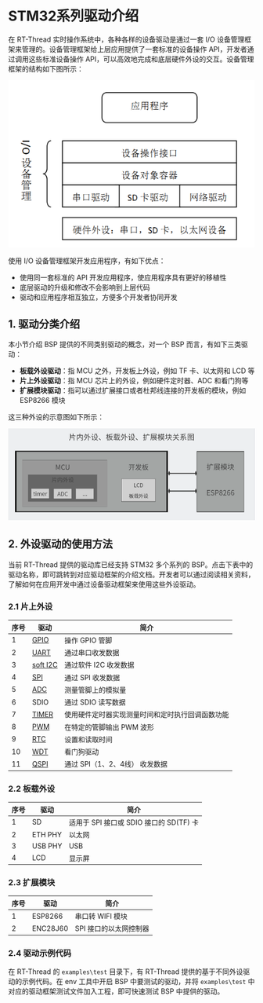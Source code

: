 #  STM32系列驱动介绍

在 RT-Thread 实时操作系统中，各种各样的设备驱动是通过一套  I/O 设备管理框架来管理的。设备管理框架给上层应用提供了一套标准的设备操作 API，开发者通过调用这些标准设备操作 API，可以高效地完成和底层硬件外设的交互。设备管理框架的结构如下图所示：

![rt_device](figures/rt_device.png)

使用 I/O 设备管理框架开发应用程序，有如下优点：

- 使用同一套标准的 API 开发应用程序，使应用程序具有更好的移植性
- 底层驱动的升级和修改不会影响到上层代码
- 驱动和应用程序相互独立，方便多个开发者协同开发

## 1. 驱动分类介绍

本小节介绍 BSP 提供的不同类别驱动的概念，对一个 BSP 而言，有如下三类驱动：

- **板载外设驱动**：指 MCU 之外，开发板上外设，例如 TF 卡、以太网和 LCD 等
- **片上外设驱动**：指 MCU 芯片上的外设，例如硬件定时器、ADC 和看门狗等
- **扩展模块驱动**：指可以通过扩展接口或者杜邦线连接的开发板的模块，例如 ESP8266 模块

这三种外设的示意图如下所示：

![Peripheral](figures/Peripheral.png)

## 2. 外设驱动的使用方法

当前 RT-Thread 提供的驱动库已经支持 STM32 多个系列的 BSP。点击下表中的驱动名称，即可跳转到对应驱动框架的介绍文档。开发者可以通过阅读相关资料，了解如何在应用开发中通过设备驱动框架来使用这些外设驱动。

### 2.1 片上外设

| 序号 | 驱动                                                         | 简介                                             |
| ---- | ------------------------------------------------------------ | ------------------------------------------------ |
| 1    | [GPIO](https://www.rt-thread.org/document/site/#/rt-thread-version/rt-thread-standard/programming-manual/device/pin/pin.md) | 操作 GPIO 管脚                                   |
| 2    | [UART](https://www.rt-thread.org/document/site/#/rt-thread-version/rt-thread-standard/programming-manual/device/uart/uart_v1/uart) | 通过串口收发数据                                 |
| 3    | [soft I2C](https://www.rt-thread.org/document/site/#/rt-thread-version/rt-thread-standard/programming-manual/device/i2c/i2c.md) | 通过软件 I2C 收发数据                            |
| 4    | [SPI](https://www.rt-thread.org/document/site/#/rt-thread-version/rt-thread-standard/programming-manual/device/spi/spi) | 通过 SPI 收发数据                                |
| 5    | [ADC](https://www.rt-thread.org/document/site/#/rt-thread-version/rt-thread-standard/programming-manual/device/adc/adc.md) | 测量管脚上的模拟量                               |
| 6    | SDIO                                                         | 通过 SDIO 读写数据                               |
| 7    | [TIMER](https://www.rt-thread.org/document/site/#/rt-thread-version/rt-thread-standard/programming-manual/device/hwtimer/hwtimer.md) | 使用硬件定时器实现测量时间和定时执行回调函数功能 |
| 8    | [PWM](https://www.rt-thread.org/document/site/#/rt-thread-version/rt-thread-standard/programming-manual/device/pwm/pwm.md) | 在特定的管脚输出 PWM 波形                        |
| 9    | [RTC](https://www.rt-thread.org/document/site/#/rt-thread-version/rt-thread-standard/programming-manual/device/rtc/rtc.md) | 设置和读取时间                                   |
| 10   | [WDT](https://www.rt-thread.org/document/site/#/rt-thread-version/rt-thread-standard/programming-manual/device/watchdog/watchdog.md) | 看门狗驱动                                       |
| 11   | [QSPI](https://www.rt-thread.org/document/site/#/rt-thread-version/rt-thread-standard/programming-manual/device/spi/spi.md) | 通过 SPI（1、2、4线） 收发数据                   |

### 2.2 板载外设

| 序号 | 驱动    | 简介                                    |
| ---- | ------- | --------------------------------------- |
| 1    | SD      | 适用于 SPI 接口或 SDIO 接口的 SD(TF) 卡 |
| 2    | ETH PHY | 以太网                                  |
| 3    | USB PHY | USB                                     |
| 4    | LCD     | 显示屏                                  |

### 2.3 扩展模块

| 序号 | 驱动     | 简介                   |
| ---- | -------- | ---------------------- |
| 1    | ESP8266  | 串口转 WIFI 模块       |
| 2    | ENC28J60 | SPI 接口的以太网控制器 |

### 2.4 驱动示例代码

在 RT-Thread 的 `examples\test` 目录下，有 RT-Thread 提供的基于不同外设驱动的示例代码。在 env 工具中开启 BSP 中要测试的驱动，并将 `examples\test` 中对应的驱动框架测试文件加入工程，即可快速测试 BSP 中提供的驱动。